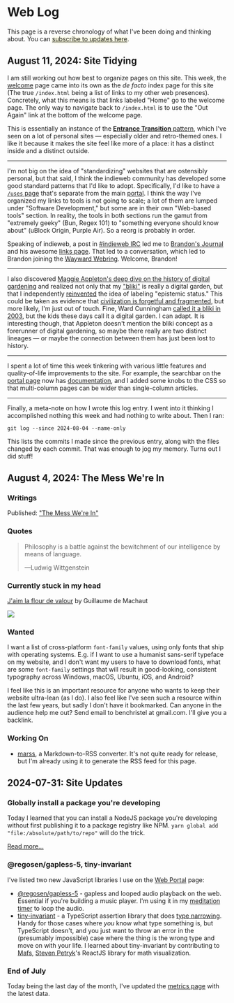 # Web Log

This page is a reverse chronology of what I've been doing and thinking about. You can [subscribe to updates here](/subscribe.html).

<style>
:root {
  --body-width: 46em;
  font-size: 16px;
}

a[href*='subscribe.html'] {
  text-shadow: 0 0 8px #ff8;
}
</style>

<!--
@marss
title: Ben Christel's Web Log
description: The changelog / microblog of benchristel.com
link: https://benchristel.com/log.html
htmlUrl: https://benchristel.com/log.html
language: en-us
webMaster: benchristel@gmail.com (Ben Christel)
managingEditor: benchristel@gmail.com (Ben Christel)
-->

<!--

## August 18, 2024: NEXT POST

> Every time i look at what sites are linking to me in my analytics i get faintly sad. I gotta ward off the “Making A Smol Old Indie Yester Free Web Personal Garden Commonplace Book Is A Revolutionary Act” crowd somehow, if someone’s linking to me and their site’s only other page is a manifesto about how Mark Zuckerberg personally smashed every Geocities server they’ve severely misunderstood why i tend to my website
>
> —Xanthe Tynehorne

I want to write a post soon about how I think the Wayward Webring will die (cheery, I know, but it will help me ward off the envisioned death). One cause of death I might predict: the sites on the ring become so self-referential, so focused on the smol web for the smol web's sake, that the ring just sublimates into a kind of informational froth — all meta-analysis, no meat.

Like Xanthe, I too want to ward off the "revolution" — but the revolution I'm grappling with is in my head. The urge to write "engaging" rants is something I battle every day. It's enticing and gratifying to believe that, by making a website, I'm doing something politically significant. But it's more honest to admit that I'm mostly just writing notes to myself. I have to remind myself that the things I've created with no audience in mind are the things I look back on now as some of my best work.

### Random thoughts

Programming is the art of accounting for the possible and ruling out the impossible.

An optimistic vision of the future: Instead of your friends sarcastically saying "let me Google that for you," Google's AI would sarcastically say "let me ask your friends for you." And then it actually _would_ ask your friends, or at least, their web presences. Of course, _Google_ won't do this, because where's the money? But _someone_ might.

The worldview of consumerism says the world is made of _things_. Creating value, in this system, equates to creating _things_. Christopher Alexander's worldview says the world is made of _structure_, and that value is created by giving order to that structure.

-->

<h2 id="2024-08-11-site-tidying">August 11, 2024: Site Tidying</h2>

I am still working out how best to organize pages on this site. This week, the [welcome](/welcome.html) page came into its own as the _de facto_ index page for this site (The true `/index.html` being a list of links to my other web presences). Concretely, what this means is that links labeled "Home" go to the welcome page. The only way to navigate back to `/index.html` is to use the "Out Again" link at the bottom of the welcome page.

This is essentially an instance of the [**Entrance Transition** pattern](https://github.com/software-patterns/workshop/blob/master/patterns/entrance-transition.md), which I've seen on a lot of personal sites — especially older and retro-themed ones. I like it because it makes the site feel like more of a place: it has a distinct inside and a distinct outside.

---

I'm not big on the idea of "standardizing" websites that are ostensibly personal, but that said, I think the indieweb community has developed some good standard patterns that I'd like to adopt. Specifically, I'd like to have a [`/uses` page](https://uses.tech/) that's separate from the main [portal](/portal.html). I think the way I've organized my links to tools is not going to scale; a lot of them are lumped under "Software Development," but some are in their own "Web-based tools" section. In reality, the tools in both sections run the gamut from "extremely geeky" (Bun, Regex 101) to "something everyone should know about" (uBlock Origin, Purple Air). So a reorg is probably in order.

Speaking of indieweb, a post in [#indieweb IRC](https://chat.indieweb.org/) led me to [Brandon's Journal](https://brandons-journal.com/) and his awesome [links page](https://brandons-journal.com/links/). That led to a conversation, which led to Brandon joining the [Wayward Webring](https://waywardweb.org). Welcome, Brandon!

---

I also discovered [Maggie Appleton's deep dive on the history of digital gardening](https://maggieappleton.com/garden-history) and realized not only that my ["bliki"](https://github.com/benchristel/benchristel.github.io/wiki) is really a digital garden, but that I independently [reinvented](https://github.com/benchristel/benchristel.github.io/wiki#levels-of-polish) the idea of labeling "epistemic status." This could be taken as evidence that [civilization is forgetful and fragmented](/posts/0000-the-mess-we-are-in.html), but more likely, I'm just out of touch. Fine, Ward Cunningham [called it a bliki in 2003](https://martinfowler.com/bliki/WhatIsaBliki.html), but the kids these days call it a digital garden. I can adapt. It is interesting though, that Appleton doesn't mention the bliki concept as a forerunner of digital gardening, so maybe there really are two distinct lineages — or maybe the connection between them has just been lost to history.

---

I spent a lot of time this week tinkering with various little features and quality-of-life improvements to the site. For example, the searchbar on the [portal page](/portal.html) now has [documentation](/portal/search-docs.html), and I added some knobs to the CSS so that multi-column pages can be wider than single-column articles.

---

Finally, a meta-note on how I wrote this log entry. I went into it thinking I accomplished nothing this week and had nothing to write about. Then I ran:

```
git log --since 2024-08-04 --name-only
```

This lists the commits I made since the previous entry, along with the files changed by each commit. That was enough to jog my memory. Turns out I did stuff!

<h2 id="2024-08-04-the-mess-were-in">August 4, 2024: The Mess We're In</h2>

### Writings

Published: ["The Mess We're In"](/posts/0000-the-mess-we-are-in.html)

### Quotes

> Philosophy is a battle against the bewitchment of our intelligence by means of language.
>
> —Ludwig Wittgenstein

### Currently stuck in my head

[J'aim la flour de valour](https://benchristel.github.io/yt/#nT6XeItIGlU) by Guillaume de Machaut

[![](/assets/jaim-la-flour.jpeg)](https://benchristel.github.io/yt/#nT6XeItIGlU)

### Wanted

I want a list of cross-platform `font-family` values, using only fonts that ship with operating systems.
E.g. if I want to use a humanist sans-serif typeface on my website, and I don't want my users to have
to download fonts, what are some `font-family` settings that will result in good-looking, consistent
typography across Windows, macOS, Ubuntu, iOS, and Android?

I feel like this is an important resource for anyone who wants to keep their website ultra-lean (as I do).
I also feel like I've seen such a resource within the last few years, but sadly I don't have it bookmarked.
Can anyone in the audience help me out? Send email to benchristel at gmail.com. I'll give you a backlink.

### Working On

- [marss](https://github.com/benchristel/marss), a Markdown-to-RSS converter. It's not quite ready for release, but I'm already using it to generate the RSS feed for this page.

## 2024-07-31: Site Updates

### Globally install a package you're developing

Today I learned that you can install a NodeJS package you're developing without first publishing it to a package registry like NPM. `yarn global add "file:/absolute/path/to/repo"` will do the trick.

[Read more...](/tricks/yarn.html#globally-install-a-package-youre-developing)

### @regosen/gapless-5, tiny-invariant

I've listed two new JavaScript libraries I use on the [Web Portal](/portal.html) page:

- [@regosen/gapless-5](https://www.npmjs.com/package/@regosen/gapless-5) - gapless and looped audio playback on the web. Essential if you're building a music player. I'm using it in my [meditation timer](https://benchristel.github.io/meditation) to loop the audio.
- [tiny-invariant](https://www.npmjs.com/package/tiny-invariant) - a TypeScript assertion library that does [type narrowing](https://www.typescriptlang.org/docs/handbook/2/narrowing.html). Handy for those cases where _you_ know what type something is,
but TypeScript doesn't, and you just want to throw an error in the (presumably impossible) case where the thing is the wrong type and move on with your life. I learned about tiny-invariant by contributing to [Mafs](https://mafs.dev/), [Steven Petryk](https://stevenpetryk.com/)'s ReactJS library for math visualization.

### End of July

Today being the last day of the month, I've updated the [metrics page]() with the latest data.